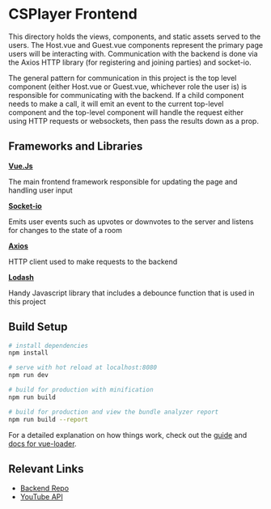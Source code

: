 # CSPlayer Frontend

This directory holds the views, components, and static assets served to the users. The Host.vue and Guest.vue components represent the primary page users will be interacting with. Communication with the backend is done via the Axios HTTP library (for registering and joining parties) and socket-io.

The general pattern for communication in this project is the top level component (either Host.vue or Guest.vue, whichever role the user is) is responsible for communicating with the backend. If a child component needs to make a call, it will emit an event to the current top-level component and the top-level component will handle the request either using HTTP requests or websockets, then pass the results down as a prop. 


## Frameworks and Libraries
**[Vue.Js](https://vuejs.org/)**

The main frontend framework responsible for updating the page and handling user input

**[Socket-io](https://socket.io/)**

Emits user events such as upvotes or downvotes to the server and listens for changes to the state of a room

**[Axios](https://github.com/axios/axios)**

HTTP client used to make requests to the backend

**[Lodash](https://lodash.com/)**

Handy Javascript library that includes a debounce function that is used in this project


## Build Setup

``` bash
# install dependencies
npm install

# serve with hot reload at localhost:8080
npm run dev

# build for production with minification
npm run build

# build for production and view the bundle analyzer report
npm run build --report
```

For a detailed explanation on how things work, check out the [guide](http://vuejs-templates.github.io/webpack/) and [docs for vue-loader](http://vuejs.github.io/vue-loader).


## Relevant Links
- [Backend Repo](https://github.com/CSPlayer/csplayer/tree/develop/back-end)
- [YouTube API](https://developers.google.com/youtube/)
